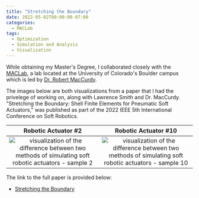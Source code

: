 ```yaml
---
title: "Stretching the Boundary"
date: 2022-05-02T00:00:00-07:00
categories:
  - MACLab
tags:
  - Optimization
  - Simulation and Analysis
  - Visualization
---
```


While obtaining my Master's Degree, I collaborated closely with the [MACLab](https://www.matterassembly.org/), a lab located at the University of Colorado's Boulder campus which is led by [Dr. Robert MacCurdy](https://www.colorado.edu/mechanical/robert-maccurdy).

The images below are both visualizations from a paper that I had the privelege of working on, along with Lawrence Smith and Dr. MacCurdy. "Stretching the Boundary: Shell Finite Elements for Pneumatic Soft Actuators," was published as part of the 2022 IEEE 5th International Conference on Soft Robotics.

| Robotic Actuator #2 | Robotic Actuator #10 |
| :-------------------------: | :-------------------------: |
| ![visualization of the difference between two methods of simulating soft robotic actuators - sample 2](https://jacob-haimes.github.io/assets/images/f2.png) | ![visualization of the difference between two methods of simulating soft robotic actuators - sample 10](https://jacob-haimes.github.io/assets/images/f10.png) |

The link to the full paper is provided below:
- <a href="https://jacob-haimes.github.io/PDFs/Smith-Haimes-MacCurdy_Shell-Elements_ROBOSOFT.pdf" target="_blank" rel="noreferrer noopener">Stretching the Boundary</a>
